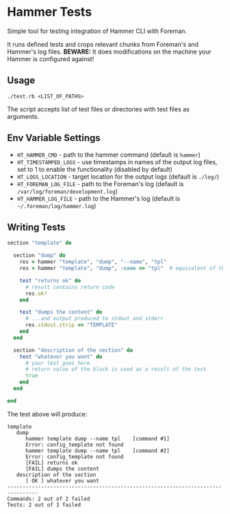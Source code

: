Hammer Tests
============

Simple tool for testing integration of Hammer CLI with Foreman.

It runs defined tests and crops relevant chunks from Foreman's and Hammer's log files.
__BEWARE:__ It does modifications on the machine your Hammer is configured against!

Usage
-----
```
./test.rb <LIST_OF_PATHS>
```
The script accepts list of test files or directories with test files as arguments.


Env Variable Settings
---------------------

- `HT_HAMMER_CMD` - path to the hammer command (default is `hammer`)
- `HT_TIMESTAMPED_LOGS` - use timestamps in names of the output log files, set to 1 to enable the functionality (disabled by default)
- `HT_LOGS_LOCATION` - target location for the output logs (default is `./log/`)
- `HT_FOREMAN_LOG_FILE` - path to the Foreman's log (default is `/var/log/foreman/development.log`)
- `HT_HAMMER_LOG_FILE` - path to the Hammer's log (default is `~/.foreman/log/hammer.log`)

Writing Tests
-------------

```ruby
section "template" do

  section "dump" do
    res = hammer "template", "dump", "--name", "tpl"
    res = hammer "template", "dump", :name => "tpl"  # equivalent of the line above

    test "returns ok" do
      # result contains return code
      res.ok?
    end

    test "dumps the content" do
      # ...and output produced to stdout and stderr
      res.stdout.strip == "TEMPLATE"
    end
  end

  section "description of the section" do
    test "whatever you want" do
      # your test goes here
      # return value of the block is used as a result of the test
      true
    end
  end

end
```

The test above will produce:

```
template
   dump
      hammer template dump --name tpl    [command #1]
      Error: config_template not found
      hammer template dump --name tpl    [command #2]
      Error: config_template not found
      [FAIL] returns ok
      [FAIL] dumps the content
   description of the section
      [ OK ] whatever you want
--------------------------------------------------------------------------------
Commands: 2 out of 2 failed
Tests: 2 out of 3 failed
```

